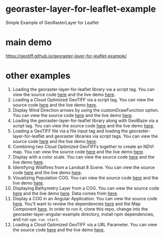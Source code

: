 # georaster-layer-for-leaflet-example
Simple Example of GeoRasterLayer for Leaflet

# main demo
https://geotiff.github.io/georaster-layer-for-leaflet-example/

# other examples
1) Loading the georaster-layer-for-leaflet library via a script tag. You can view the source code [here](https://github.com/GeoTIFF/georaster-layer-for-leaflet-example/blob/master/examples/load-via-script-tag.html) and the live demo [here](https://geotiff.github.io/georaster-layer-for-leaflet-example/examples/load-via-script-tag.html).
2) Loading a Cloud Optimized GeoTIFF via a script tag.  You can view the source code [here](https://github.com/GeoTIFF/georaster-layer-for-leaflet-example/blob/master/examples/load-cog-via-script-tag.html) and the live demo [here](https://geotiff.github.io/georaster-layer-for-leaflet-example/examples/load-cog-via-script-tag.html).
3) Display Wind Direction arrows by using the customDrawFunction option.  You can view the source code [here](https://github.com/GeoTIFF/georaster-layer-for-leaflet-example/blob/master/examples/wind-direction-arrows.html#L38) and the live demo [here](https://geotiff.github.io/georaster-layer-for-leaflet-example/examples/wind-direction-arrows.html).
4) Loading the georaster-layer-for-leaflet library along with GeoBlaze via a script tag. You can view the source code [here](https://github.com/GeoTIFF/georaster-layer-for-leaflet-example/blob/master/examples/load-via-script-tag-with-geoblaze.html) and the live demo [here](https://geotiff.github.io/georaster-layer-for-leaflet-example/examples/load-via-script-tag-with-geoblaze.html).
5) Loading a GeoTIFF file via a file input tag and loading the georaster-layer-for-leaflet and georaster libraries via script tags. You can view the source code [here](https://github.com/GeoTIFF/georaster-layer-for-leaflet-example/blob/master/examples/load-file.html) and the live demo [here](https://geotiff.github.io/georaster-layer-for-leaflet-example/examples/load-file.html).
6) Combining two Cloud Optimized GeoTIFFs together to create an NDVI map. You can view the source code [here](https://github.com/GeoTIFF/georaster-layer-for-leaflet-example/blob/master/examples/ndvi.html) and the live demo [here](https://geotiff.github.io/georaster-layer-for-leaflet-example/examples/ndvi.html).
7) Display with a color scale.  You can view the source code [here](https://github.com/GeoTIFF/georaster-layer-for-leaflet-example/blob/master/examples/color-scale.html) and the live demo [here](https://geotiff.github.io/georaster-layer-for-leaflet-example/examples/color-scale.html).
8) Identifying Wildfires from a Landsat 8 Scene. You can view the source code [here](https://github.com/GeoTIFF/georaster-layer-for-leaflet-example/blob/master/examples/identifying-wildfires-with-landsat.html) and the live demo [here](https://geotiff.github.io/georaster-layer-for-leaflet-example/examples/identifying-wildfires-with-landsat.html).
8) Visualizing Population COG. You can view the source code [here](https://github.com/GeoTIFF/georaster-layer-for-leaflet-example/blob/master/examples/population.html) and the live demo [here](https://geotiff.github.io/georaster-layer-for-leaflet-example/examples/population.html).
9) Displaying Bathymetry Layer from a COG. You can view the source code [here](https://github.com/GeoTIFF/georaster-layer-for-leaflet-example/blob/master/examples/bathymetry.html) and the live demo [here](https://geotiff.github.io/georaster-layer-for-leaflet-example/examples/bathymetry.html).  Data comes from [here](http://www.shadedrelief.com/blue-earth/#download).
10) Display a COG in an Angular Application.  You can view the source code [here](https://geotiff.github.io/georaster-layer-for-leaflet-example/examples/georaster-layer-angular-example/dist/georaster-layer-angular-example/index.html).  You'll want to review the dependencies [here](https://github.com/GeoTIFF/georaster-layer-for-leaflet-example/blob/master/examples/georaster-layer-angular-example/package.json#L15) and the Map Component [here](https://github.com/GeoTIFF/georaster-layer-for-leaflet-example/blob/master/examples/georaster-layer-angular-example/src/app/map/map.component.ts).  In order to run it, clone this repo, change into the georaster-layer-angular-example directory, install npm dependencies, and run `npm run start`.
2) Loading a Cloud Optimized GeoTIFF via a URL Parameter.  You can view the source code [here](https://github.com/GeoTIFF/georaster-layer-for-leaflet-example/blob/master/examples/load-cog-via-url-param.html) and the live demo [here](https://geotiff.github.io/georaster-layer-for-leaflet-example/examples/load-cog-via-url-param.html).

<!--Only display pixels within a certain range. You can view the source code [here](https://github.com/GeoTIFF/georaster-layer-for-leaflet-example/blob/master/examples/thresholding.html) and the live demo [here](https://geotiff.github.io/georaster-layer-for-leaflet-example/examples/thresholding.html).-->
